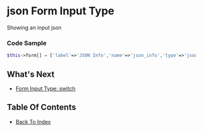 # json Form Input Type
Showing an input json

### Code Sample
```php
$this->form[] = ['label'=>'JSON Info','name'=>'json_info','type'=>'json'];
```

## What's Next
- [Form Input Type: switch](./form-switch.md)

## Table Of Contents
- [Back To Index](./index.md)
